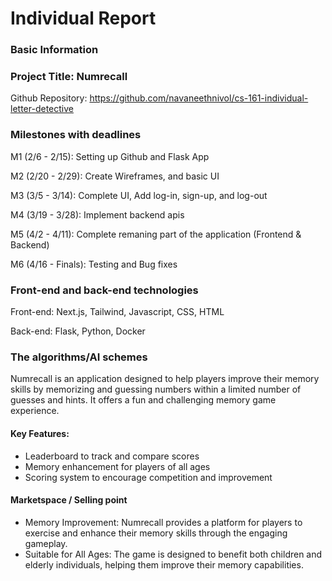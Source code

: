 # Individual Report

### Basic Information

### Project Title: Numrecall

Github Repository: https://github.com/navaneethnivol/cs-161-individual-letter-detective 

### Milestones with deadlines

M1 (2/6 - 2/15): Setting up Github and Flask App

M2 (2/20 - 2/29): Create Wireframes, and basic UI

M3 (3/5 - 3/14): Complete UI, Add log-in, sign-up, and log-out

M4 (3/19 - 3/28): Implement backend apis

M5 (4/2 - 4/11): Complete remaning part of the application (Frontend & Backend)

M6 (4/16 - Finals): Testing and Bug fixes

### Front-end and back-end technologies

Front-end: Next.js, Tailwind, Javascript, CSS, HTML

Back-end: Flask, Python, Docker

### The algorithms/AI schemes

Numrecall is an application designed to help players improve their memory skills by memorizing and guessing numbers within a limited number of guesses and hints. It offers a fun and challenging memory game experience. 

#### Key Features:

- Leaderboard to track and compare scores
- Memory enhancement for players of all ages
- Scoring system to encourage competition and improvement

#### Marketspace / Selling point

- Memory Improvement: Numrecall provides a platform for players to exercise and enhance their memory skills through the engaging gameplay.
- Suitable for All Ages: The game is designed to benefit both children and elderly individuals, helping them improve their memory capabilities.
